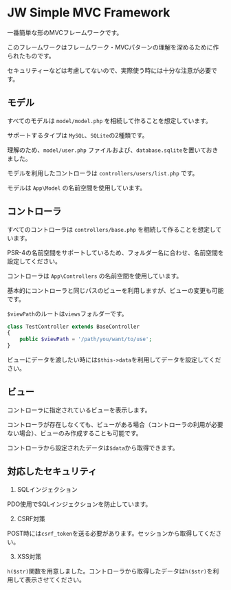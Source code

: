 # JW Simple MVC Framework

一番簡単な形のMVCフレームワークです。

このフレームワークはフレームワーク・MVCパターンの理解を深めるために作られたものです。

セキュリティーなどは考慮してないので、実際使う時には十分な注意が必要です。

## モデル

すべてのモデルは `model/model.php` を相続して作ることを想定しています。

サポートするタイプは `MySQL`、`SQLite`の2種類です。

理解のため、`model/user.php` ファイルおよび、`database.sqlite`を置いておきました。

モデルを利用したコントローラは `controllers/users/list.php` です。

モデルは `App\Model` の名前空間を使用しています。

## コントローラ

すべてのコントローラは `controllers/base.php` を相続して作ることを想定しています。

PSR-4の名前空間をサポートしているため、フォルダー名に合わせ、名前空間を設定してください。

コントローラは `App\Controllers` の名前空間を使用しています。

基本的にコントローラと同じパスのビューを利用しますが、ビューの変更も可能です。

`$viewPath`のルートは`views`フォルダーです。

```php
class TestController extends BaseController
{
    public $viewPath = '/path/you/want/to/use';
}
```

ビューにデータを渡したい時には`$this->data`を利用してデータを設定してください。

## ビュー

コントローラに指定されているビューを表示します。

コントローラが存在しなくても、ビューがある場合（コントローラの利用が必要ない場合）、ビューのみ作成することも可能です。

コントローラから設定されたデータは`$data`から取得できます。

## 対応したセキュリティ

1. SQLインジェクション

PDO使用でSQLインジェクションを防止しています。

2. CSRF対策

POST時には`csrf_token`を送る必要があります。セッションから取得してください。

3. XSS対策

`h($str)`関数を用意しました。コントローラから取得したデータは`h($str)`を利用して表示させてください。
